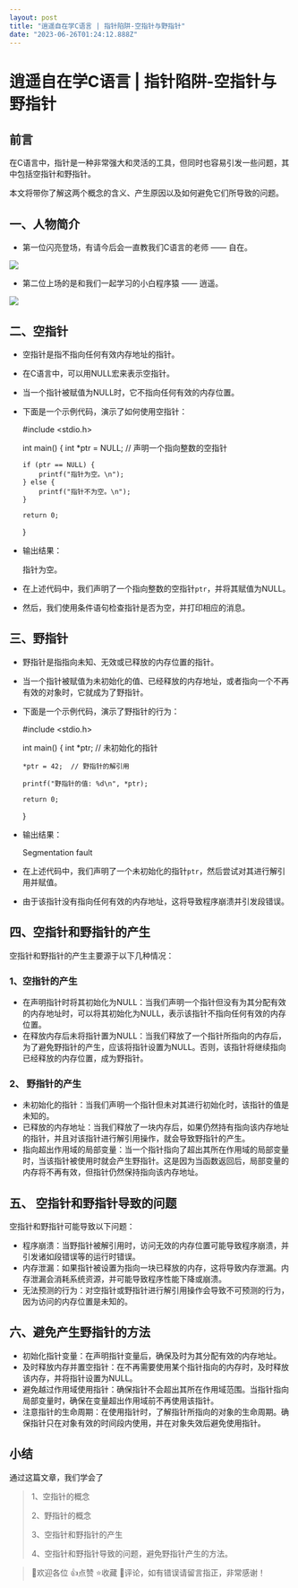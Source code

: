 ```yaml
---
layout: post
title: "逍遥自在学C语言 | 指针陷阱-空指针与野指针"
date: "2023-06-26T01:24:12.888Z"
---
```

逍遥自在学C语言 | 指针陷阱-空指针与野指针
=======================

前言
--

在C语言中，指针是一种非常强大和灵活的工具，但同时也容易引发一些问题，其中包括空指针和野指针。

本文将带你了解这两个概念的含义、产生原因以及如何避免它们所导致的问题。

一、人物简介
------

*   第一位闪亮登场，有请今后会一直教我们C语言的老师 —— 自在。

![](https://img2023.cnblogs.com/blog/1511464/202306/1511464-20230606224237924-1818889158.gif)

*   第二位上场的是和我们一起学习的小白程序猿 —— 逍遥。

![](https://img2023.cnblogs.com/blog/1511464/202306/1511464-20230606224258922-622567244.gif)

二、空指针
-----

*   空指针是指不指向任何有效内存地址的指针。
    
*   在C语言中，可以用NULL宏来表示空指针。
    
*   当一个指针被赋值为NULL时，它不指向任何有效的内存位置。
    
*   下面是一个示例代码，演示了如何使用空指针：
    

    #include <stdio.h>
    
    int main() {
        int *ptr = NULL;  // 声明一个指向整数的空指针
    
        if (ptr == NULL) {
            printf("指针为空。\n");
        } else {
            printf("指针不为空。\n");
        }
    
        return 0;
    }
    
    

*   输出结果：

    指针为空。
    

*   在上述代码中，我们声明了一个指向整数的空指针`ptr`，并将其赋值为NULL。
    
*   然后，我们使用条件语句检查指针是否为空，并打印相应的消息。
    

三、野指针
-----

*   野指针是指指向未知、无效或已释放的内存位置的指针。
    
*   当一个指针被赋值为未初始化的值、已经释放的内存地址，或者指向一个不再有效的对象时，它就成为了野指针。
    
*   下面是一个示例代码，演示了野指针的行为：
    

    #include <stdio.h>
    
    int main() {
        int *ptr;  // 未初始化的指针
    
        *ptr = 42;  // 野指针的解引用
    
        printf("野指针的值: %d\n", *ptr);
    
        return 0;
    }
    
    

*   输出结果：

    Segmentation fault
    

*   在上述代码中，我们声明了一个未初始化的指针`ptr`，然后尝试对其进行解引用并赋值。
    
*   由于该指针没有指向任何有效的内存地址，这将导致程序崩溃并引发段错误。
    

四、空指针和野指针的产生
------------

空指针和野指针的产生主要源于以下几种情况：

### 1、空指针的产生

*   在声明指针时将其初始化为NULL：当我们声明一个指针但没有为其分配有效的内存地址时，可以将其初始化为NULL，表示该指针不指向任何有效的内存位置。
*   在释放内存后未将指针置为NULL：当我们释放了一个指针所指向的内存后，为了避免野指针的产生，应该将指针设置为NULL。否则，该指针将继续指向已经释放的内存位置，成为野指针。

### 2、 野指针的产生

*   未初始化的指针：当我们声明一个指针但未对其进行初始化时，该指针的值是未知的。
*   已释放的内存地址：当我们释放了一块内存后，如果仍然持有指向该内存地址的指针，并且对该指针进行解引用操作，就会导致野指针的产生。
*   指向超出作用域的局部变量：当一个指针指向了超出其所在作用域的局部变量时，当该指针被使用时就会产生野指针。这是因为当函数返回后，局部变量的内存将不再有效，但指针仍然保持指向该内存地址。

五、 空指针和野指针导致的问题
---------------

空指针和野指针可能导致以下问题：

*   程序崩溃：当野指针被解引用时，访问无效的内存位置可能导致程序崩溃，并引发诸如段错误等的运行时错误。
*   内存泄漏：如果指针被设置为指向一块已释放的内存，这将导致内存泄漏。内存泄漏会消耗系统资源，并可能导致程序性能下降或崩溃。
*   无法预测的行为：对空指针或野指针进行解引用操作会导致不可预测的行为，因为访问的内存位置是未知的。

六、避免产生野指针的方法
------------

*   初始化指针变量：在声明指针变量后，确保及时为其分配有效的内存地址。
*   及时释放内存并置空指针：在不再需要使用某个指针指向的内存时，及时释放该内存，并将指针设置为NULL。
*   避免越过作用域使用指针：确保指针不会超出其所在作用域范围。当指针指向局部变量时，确保在变量超出作用域前不再使用该指针。
*   注意指针的生命周期：在使用指针时，了解指针所指向的对象的生命周期。确保指针只在对象有效的时间段内使用，并在对象失效后避免使用指针。

小结
--

通过这篇文章，我们学会了

> 1、空指针的概念
> 
> 2、野指针的概念
> 
> 3、空指针和野指针的产生
> 
> 4、空指针和野指针导致的问题，避免野指针产生的方法。

> 📢欢迎各位 👍点赞 ⭐收藏 📝评论，如有错误请留言指正，非常感谢！